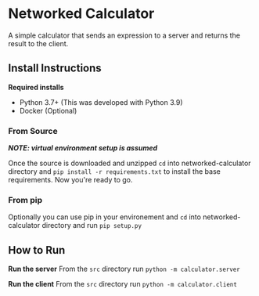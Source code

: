 # Networked Calculator

A simple calculator that sends an expression to a server and returns the result to the client.


## Install Instructions

**Required installs**
- Python 3.7+ (This was developed with Python 3.9)
- Docker (Optional)

### From Source
***NOTE: virtual environment setup is assumed***

Once the source is downloaded and unzipped `cd` into
networked-calculator directory and `pip install -r requirements.txt`
to install the base requirements. Now you're ready to go.

### From pip

Optionally you can use pip in your environement and `cd` into
networked-calculator directory and run `pip setup.py`


## How to Run

**Run the server**
From the `src` directory run `python -m calculator.server`

**Run the client**
From the `src` directory run `python -m calculator.client`